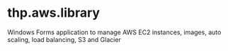 # thp.aws.library
Windows Forms application to manage AWS EC2 instances, images, auto scaling, load balancing, S3 and Glacier
